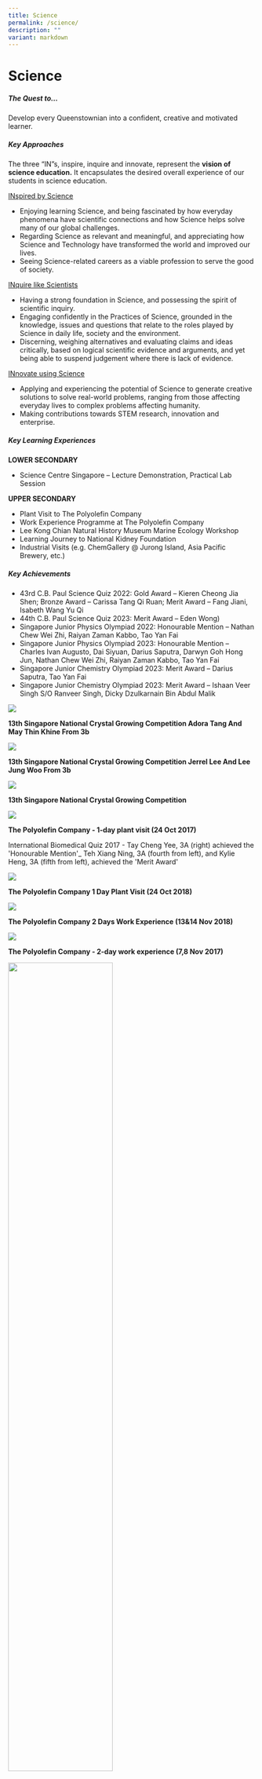 ```yaml
---
title: Science
permalink: /science/
description: ""
variant: markdown
---
```

Science 
==================

##### **The Quest to…**


Develop every Queenstownian into a confident, creative and motivated learner. 

##### **Key Approaches**

The three “IN”s, inspire, inquire and innovate, represent the **vision of science education.** It encapsulates the desired overall experience of our students in science education.

<u>INspired by Science</u>

<ul>
	
<li> Enjoying learning Science, and being fascinated by how everyday phenomena have scientific connections and how Science helps solve many of our global challenges.
</li><li> Regarding Science as relevant and meaningful, and appreciating how Science and Technology have transformed the world and improved our lives. 
</li><li> Seeing Science-related careers as a viable profession to serve the good of society.
	
</li></ul>

	
<u>INquire like Scientists</u>

<ul>
<li> Having a strong foundation in Science, and possessing the spirit of scientific inquiry. 
</li><li> Engaging confidently in the Practices of Science, grounded in the knowledge, issues and questions that relate to the roles played by Science in daily life, society and the environment.
</li><li> Discerning, weighing alternatives and evaluating claims and ideas critically, based on logical scientific evidence and arguments, and yet being able to suspend judgement where there is lack of evidence.

</li></ul>

	
<u>INnovate using Science</u><br>

<ul>
<li> Applying and experiencing the potential of Science to generate creative solutions to solve real-world problems, ranging from those affecting everyday lives to complex problems affecting humanity. 
</li><li> Making contributions towards STEM research, innovation and enterprise.

</li></ul>

	
##### **Key Learning Experiences**


**LOWER SECONDARY**

<ul>
<li> Science Centre Singapore – Lecture Demonstration, Practical Lab Session
</li></ul>


**UPPER SECONDARY**

<ul>
<li> Plant Visit to The Polyolefin Company
</li><li> Work Experience Programme at The Polyolefin Company
</li><li> Lee Kong Chian Natural History Museum Marine Ecology Workshop
</li><li> Learning Journey to National Kidney Foundation
</li><li> Industrial Visits (e.g. ChemGallery @ Jurong Island, Asia Pacific Brewery, etc.)

</li></ul>


##### **Key Achievements**

<ul>
<li> 43rd C.B. Paul Science Quiz 2022: Gold Award – Kieren Cheong Jia Shen; Bronze Award – Carissa Tang Qi Ruan; Merit Award – Fang Jiani, Isabeth Wang Yu Qi
</li><li> 44th C.B. Paul Science Quiz 2023: Merit Award – Eden Wong)
</li><li> Singapore Junior Physics Olympiad 2022: Honourable Mention – Nathan Chew Wei Zhi, Raiyan Zaman Kabbo, Tao Yan Fai
</li><li> Singapore Junior Physics Olympiad 2023: Honourable Mention – Charles Ivan Augusto, Dai Siyuan, Darius Saputra, Darwyn Goh Hong Jun, Nathan Chew Wei Zhi, Raiyan Zaman Kabbo, Tao Yan Fai
</li><li> Singapore Junior Chemistry Olympiad 2023: Merit Award – Darius Saputra, Tao Yan Fai
</li><li> Singapore Junior Chemistry Olympiad 2023: Merit Award – Ishaan Veer Singh S/O Ranveer Singh, Dicky Dzulkarnain Bin Abdul Malik

</li></ul>



![](/images/Departments/Science%202.jpg)

**13th Singapore National Crystal Growing Competition Adora Tang And May Thin Khine From 3b**

![](/images/Departments/Science%203.jpg)

**13th Singapore National Crystal Growing Competition Jerrel Lee And Lee Jung Woo From 3b**

![](/images/Departments/Science%204.jpg)

**13th Singapore National Crystal Growing Competition**


![](/images/Departments/Science%205.jpg)

**The Polyolefin Company - 1-day plant visit (24 Oct 2017)**

International Biomedical Quiz 2017 - Tay Cheng Yee, 3A (right) achieved the 'Honourable Mention'\_ Teh Xiang Ning, 3A (fourth from left), and Kylie Heng, 3A (fifth from left), achieved the 'Merit Award'

![](/images/Departments/Science%206.jpeg)

**The Polyolefin Company 1 Day Plant Visit (24 Oct 2018)**

![](/images/Departments/Science%207.jpg)

**The Polyolefin Company 2 Days Work Experience (13&amp;14 Nov 2018)**

![](/images/Departments/Science%208.jpg)

**The Polyolefin Company - 2-day work experience (7,8 Nov 2017)**

<img src="/images/Departments/Science%209.jpg" style="width:65%">

**Unity Scientific Innovation Challenge With Singapore Polytechnic And Energy Research Institute @ Ntu (uspe) 2019 2**

<img src="/images/Departments/Science%2010.jpg" style="width:65%">

**Unity Scientific Innovation Challenge With Singapore Polytechnic And Energy Research Institute @ Ntu (uspe) 2019**

![](/images/Departments/Science%2011.jpg)

**International Biomedical Quiz 2017**

International Biomedical Quiz 2017 - Tay Cheng Yee, 3A (right) 'Honourable Mention'\_ Teh Xiang Ning, 3A (fourth from left), and Kylie Heng, 3A (fifth from left), 'Merit Award'


<img src="/images/Departments/Science%2012-min.jpg" style="width:45%">

<center>Physics Teachers</center>

<img src="/images/Departments/Science%2013.jpg" style="width:45%">

<center>Biology Teachers</center>

<img src="/images/Departments/Science%2014.jpg" style="width:45%">
		 
<center>Chemistry Teachers</center>